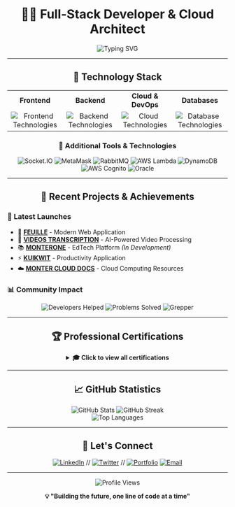 <div align="center">

# 👨‍💻 Full-Stack Developer & Cloud Architect

<img src="https://readme-typing-svg.herokuapp.com?font=Fira+Code&size=22&duration=3000&pause=1000&color=2196F3&center=true&vCenter=true&width=600&lines=Full-Stack+Developer;Cloud+Solutions+Architect;AI%2FML+Engineer;DevOps+Enthusiast;Open+Source+Contributor" alt="Typing SVG" />

---

## 🚀 Technology Stack

<table>
<tr>
<td align="center"><strong>Frontend</strong></td>
<td align="center"><strong>Backend</strong></td>
<td align="center"><strong>Cloud & DevOps</strong></td>
<td align="center"><strong>Databases</strong></td>
</tr>
<tr>
<td align="center">
<img src="https://skillicons.dev/icons?i=js,ts,react,nextjs,redux,materialui,tailwind" alt="Frontend Technologies" />
</td>
<td align="center">
<img src="https://skillicons.dev/icons?i=nodejs,graphql,firebase,express" alt="Backend Technologies" />
</td>
<td align="center">
<img src="https://skillicons.dev/icons?i=aws,docker,kubernetes" alt="Cloud Technologies" />
</td>
<td align="center">
<img src="https://skillicons.dev/icons?i=mongodb,postgresql,mysql,redis" alt="Database Technologies" />
</td>
</tr>
</table>

### 🔧 Additional Tools & Technologies
<div align="center">
<img src="https://img.shields.io/badge/Socket.IO-010101?style=for-the-badge&logo=socket.io&logoColor=white" alt="Socket.IO" />
<img src="https://img.shields.io/badge/MetaMask-F6851B?style=for-the-badge&logo=metamask&logoColor=white" alt="MetaMask" />
<img src="https://img.shields.io/badge/RabbitMQ-FF6600?style=for-the-badge&logo=rabbitmq&logoColor=white" alt="RabbitMQ" />
<img src="https://img.shields.io/badge/AWS_Lambda-FF9900?style=for-the-badge&logo=awslambda&logoColor=white" alt="AWS Lambda" />
<img src="https://img.shields.io/badge/AWS_DynamoDB-4053D6?style=for-the-badge&logo=amazondynamodb&logoColor=white" alt="DynamoDB" />
<img src="https://img.shields.io/badge/AWS_Cognito-FF9900?style=for-the-badge&logo=amazon&logoColor=white" alt="AWS Cognito" />
<img src="https://img.shields.io/badge/Oracle-F80000?style=for-the-badge&logo=oracle&logoColor=white" alt="Oracle" />
</div>

---

## 🎯 Recent Projects & Achievements

<div align="left">

### 🌟 **Latest Launches**
- 🍃 **[FEUILLE](https://feuille.netlify.app/)** - Modern Web Application
- 🎥 **[VIDEOS TRANSCRIPTION](https://videostranscription.com/)** - AI-Powered Video Processing
- 📚 **[MONTERONE](https://monterone.vercel.app)** - EdTech Platform *(In Development)*
- ⚡ **[KUIKWIT](https://app.kuikwit.com)** - Productivity Application
- ☁️ **[MONTER CLOUD DOCS](https://cloudocs.vercel.app/)** - Cloud Computing Resources

### 📊 **Community Impact**
<div align="center">
<img src="https://img.shields.io/badge/Developers_Helped-54,892-brightgreen?style=for-the-badge&logo=github" alt="Developers Helped" />
<img src="https://img.shields.io/badge/Problems_Solved-95,631-blue?style=for-the-badge&logo=stackoverflow" alt="Problems Solved" />
<img src="https://img.shields.io/badge/Platform-Grepper-orange?style=for-the-badge" alt="Grepper" />
</div>

</div>

---

## 🏆 Professional Certifications

<details>
<summary><strong>🎓 Click to view all certifications</strong></summary>

### 🤖 **Agentic AI**
- [**Introduction to LangGraph**](https://academy.langchain.com/certificates/7irkq4ifm2) - LangChain
- 
### 🤖 **Machine Learning & AI**
- [**Machine Learning Specialization**](https://www.coursera.org/account/accomplishments/specialization/3P3YDRM7QCVS) - Stanford University

### ☁️ **AWS Cloud Expertise**
- [**Building Modern Node.js Applications on AWS**](https://coursera.org/share/fca2549fedf7807f959d2d3d6db1508d)
- [**AWS Fundamentals Specialization**]- Complete Specialization
- [**AWS Cloud Technical Essentials**](https://www.coursera.org/account/accomplishments/verify/X6X2PX32HH4M)
- [**Migrating to the AWS Cloud**](https://www.coursera.org/account/accomplishments/verify/87BU2SQ88BAF)
- [**AWS Security Risk Management**](https://www.coursera.org/account/accomplishments/verify/NTSACP5F6SC4)
- [**AWS Serverless Applications**](https://www.coursera.org/account/accomplishments/verify/KXMM3NFHBLKR)

### 💾 **Database & Backend**
- [**MongoDB Basics (M001)**](https://university.mongodb.com/course_completion/49f36d19-b371-465e-aa14-3784176c8f2d) - MongoDB University
- [**Server-side Development with Node.js, Express & MongoDB**](https://www.coursera.org/account/accomplishments/certificate/VRVDYX3FPL47)

### 🎨 **Frontend Development**
- [**React Development**](https://www.coursera.org/account/accomplishments/certificate/NLZZNA3NJ9MG) - Full-Stack Web Development
- [**Bootstrap 4 Framework**](https://www.coursera.org/account/accomplishments/records/K4LZ6QMJXTQQ) - UI Frameworks
- [**JavaScript Interactivity**](https://www.coursera.org/account/accomplishments/certificate/46KC7CBT5XYA)

### 🔬 **Emerging Technologies**
- [**Introduction to Quantum Computing**](https://www.coursera.org/account/accomplishments/certificate/AGTS2Z5CG9EB)

</details>

---

## 📈 GitHub Statistics

<div align="center">
<img src="https://github-readme-stats.vercel.app/api?username=shaharyar1255&show_icons=true&theme=radical&hide_border=true&count_private=true" alt="GitHub Stats" />
<img src="https://github-readme-streak-stats.herokuapp.com/?user=shaharyar1255&theme=radical&hide_border=true" alt="GitHub Streak" />
</div>

<div align="center">
<img src="https://github-readme-stats.vercel.app/api/top-langs/?username=shaharyar1255&layout=compact&theme=radical&hide_border=true" alt="Top Languages" />
</div>

---

## 🤝 Let's Connect

<div align="center">

[![LinkedIn](https://img.shields.io/badge/LinkedIn-0077B5?style=for-the-badge&logo=linkedin&logoColor=white)](https://www.linkedin.com/in/shaharyar-malik-b7415219a/)
// [![Twitter](https://img.shields.io/badge/Twitter-1DA1F2?style=for-the-badge&logo=twitter&logoColor=white)](https://twitter.com/yourprofile)
// [![Portfolio](https://img.shields.io/badge/Portfolio-FF5722?style=for-the-badge&logo=google-chrome&logoColor=white)](https://yourportfolio.com)
[![Email](https://img.shields.io/badge/Email-D14836?style=for-the-badge&logo=gmail&logoColor=white)](mailto:shaharyar.malik2000@gmail.com)

</div>

---

<div align="center">
<img src="https://komarev.com/ghpvc/?username=YourUsername&label=Profile%20Views&color=brightgreen&style=for-the-badge" alt="Profile Views" />

**💡 "Building the future, one line of code at a time"**

</div>

</div>
